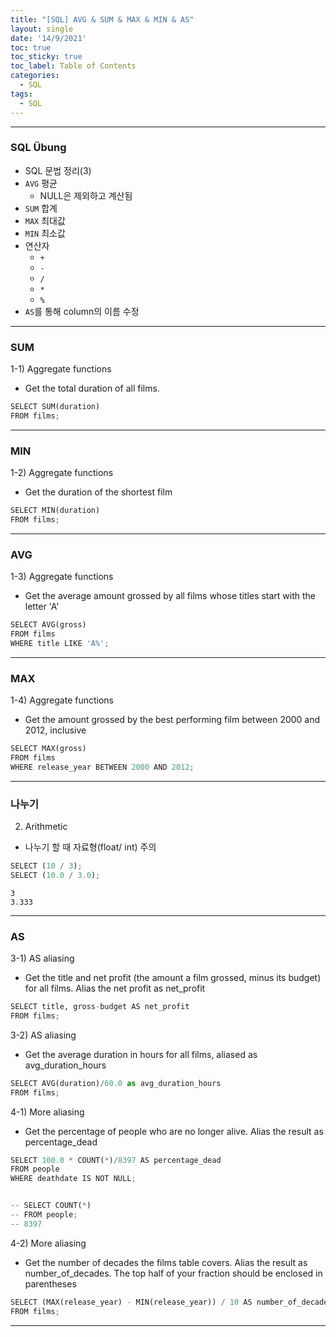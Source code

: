 ```yaml
---
title: "[SQL] AVG & SUM & MAX & MIN & AS"
layout: single
date: '14/9/2021'
toc: true
toc_sticky: true
toc_label: Table of Contents
categories:
  - SQL
tags:
  - SQL
---
```



---
### SQL Übung 
* SQL 문법 정리(3)
* ```AVG``` 평균
  * NULL은 제외하고 계산됨
* ```SUM``` 합계
* ```MAX``` 최대값
* ```MIN``` 최소값
* 연산자
    * ```+```
    * ```-```
    * ```/```
    * ```*```
    * ```%```
* ```AS```를 통해 column의 이름 수정

---
### SUM
1-1) Aggregate functions
* Get the total duration of all films.

```python
SELECT SUM(duration)
FROM films;
```

---

### MIN
1-2) Aggregate functions
* Get the duration of the shortest film

```python
SELECT MIN(duration)
FROM films;
```
---

### AVG
1-3) Aggregate functions
* Get the average amount grossed by all films whose titles start with the letter 'A'

```python
SELECT AVG(gross)
FROM films
WHERE title LIKE 'A%';
```
---

### MAX
1-4) Aggregate functions
* Get the amount grossed by the best performing film between 2000 and 2012, inclusive

```python
SELECT MAX(gross)
FROM films
WHERE release_year BETWEEN 2000 AND 2012;
```
---

### 나누기
2) Arithmetic
* 나누기 할 때 자료형(float/ int) 주의

```python
SELECT (10 / 3);
SELECT (10.0 / 3.0);
```

    3
    3.333
---

### AS
3-1) AS aliasing
* Get the title and net profit (the amount a film grossed, minus its budget) for all films. Alias the net profit as net_profit

```python
SELECT title, gross-budget AS net_profit
FROM films;
```

3-2) AS aliasing
* Get the average duration in hours for all films, aliased as avg_duration_hours

```python
SELECT AVG(duration)/60.0 as avg_duration_hours
FROM films;
```

4-1) More aliasing
* Get the percentage of people who are no longer alive. Alias the result as percentage_dead

```python
SELECT 100.0 * COUNT(*)/8397 AS percentage_dead
FROM people
WHERE deathdate IS NOT NULL;


-- SELECT COUNT(*)
-- FROM people;
-- 8397
```

4-2) More aliasing
* Get the number of decades the films table covers. Alias the result as number_of_decades. The top half of your fraction should be enclosed in parentheses

```python
SELECT (MAX(release_year) - MIN(release_year)) / 10 AS number_of_decades
FROM films;
```

---